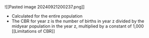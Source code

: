 ![[Pasted image 20240921200237.png]]
- Calculated for the entire population
- The CBR for year z is the number of births in year z divided by the midyear population in the year z, multiplied by a constant of 1,000
[[Limitations of CBR]] 